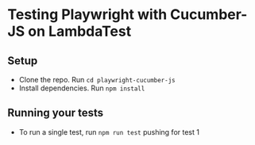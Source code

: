 # Testing Playwright with Cucumber-JS on LambdaTest

## Setup
* Clone the repo. Run `cd playwright-cucumber-js`
* Install dependencies. Run `npm install`

## Running your tests
- To run a single test, run 
  ```npm run test```
pushing for test 1
